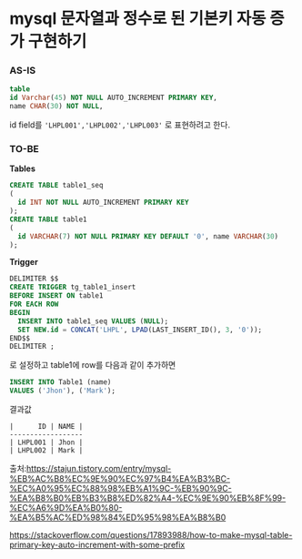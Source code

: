 # mysql 문자열과 정수로 된 기본키 자동 증가 구현하기

### AS-IS

```sql
table
id Varchar(45) NOT NULL AUTO_INCREMENT PRIMARY KEY,
name CHAR(30) NOT NULL,
```

id field를 `'LHPL001','LHPL002','LHPL003'` 로 표현하려고 한다.



### TO-BE

**Tables**

```sql
CREATE TABLE table1_seq
(
  id INT NOT NULL AUTO_INCREMENT PRIMARY KEY
);
CREATE TABLE table1
(
  id VARCHAR(7) NOT NULL PRIMARY KEY DEFAULT '0', name VARCHAR(30)
);
```

**Trigger**

```sql
DELIMITER $$
CREATE TRIGGER tg_table1_insert
BEFORE INSERT ON table1
FOR EACH ROW
BEGIN
  INSERT INTO table1_seq VALUES (NULL);
  SET NEW.id = CONCAT('LHPL', LPAD(LAST_INSERT_ID(), 3, '0'));
END$$
DELIMITER ;
```

로 설정하고 table1에 row를 다음과 같이 추가하면

```sql
INSERT INTO Table1 (name) 
VALUES ('Jhon'), ('Mark');
```

결과값

```
|      ID | NAME |
------------------
| LHPL001 | Jhon |
| LHPL002 | Mark |
```





출처:https://stajun.tistory.com/entry/mysql-%EB%AC%B8%EC%9E%90%EC%97%B4%EA%B3%BC-%EC%A0%95%EC%88%98%EB%A1%9C-%EB%90%9C-%EA%B8%B0%EB%B3%B8%ED%82%A4-%EC%9E%90%EB%8F%99-%EC%A6%9D%EA%B0%80-%EA%B5%AC%ED%98%84%ED%95%98%EA%B8%B0

https://stackoverflow.com/questions/17893988/how-to-make-mysql-table-primary-key-auto-increment-with-some-prefix